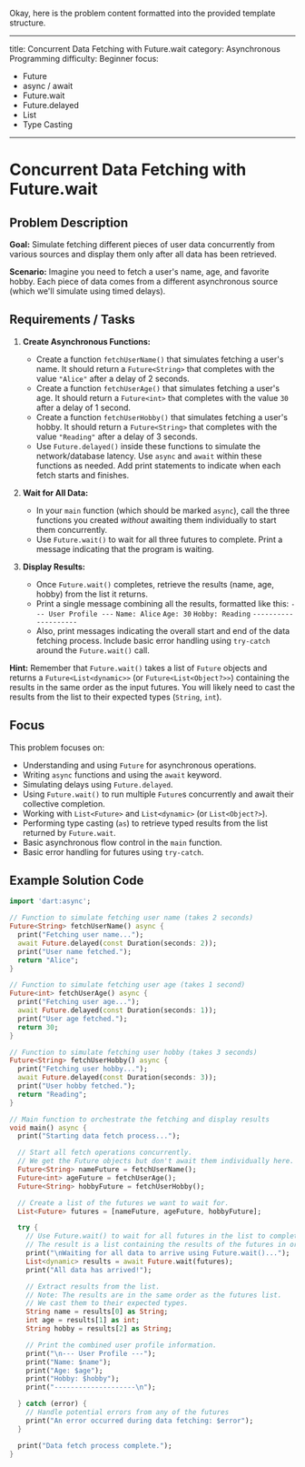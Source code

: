 Okay, here is the problem content formatted into the provided template structure.

---
title: Concurrent Data Fetching with Future.wait
category: Asynchronous Programming
difficulty: Beginner
focus:
  - Future
  - async / await
  - Future.wait
  - Future.delayed
  - List
  - Type Casting
---

# Concurrent Data Fetching with Future.wait

## Problem Description

**Goal:** Simulate fetching different pieces of user data concurrently from various sources and display them only after all data has been retrieved.

**Scenario:**
Imagine you need to fetch a user's name, age, and favorite hobby. Each piece of data comes from a different asynchronous source (which we'll simulate using timed delays).

## Requirements / Tasks

1.  **Create Asynchronous Functions:**
    *   Create a function `fetchUserName()` that simulates fetching a user's name. It should return a `Future<String>` that completes with the value `"Alice"` after a delay of 2 seconds.
    *   Create a function `fetchUserAge()` that simulates fetching a user's age. It should return a `Future<int>` that completes with the value `30` after a delay of 1 second.
    *   Create a function `fetchUserHobby()` that simulates fetching a user's hobby. It should return a `Future<String>` that completes with the value `"Reading"` after a delay of 3 seconds.
    *   Use `Future.delayed()` inside these functions to simulate the network/database latency. Use `async` and `await` within these functions as needed. Add print statements to indicate when each fetch starts and finishes.

2.  **Wait for All Data:**
    *   In your `main` function (which should be marked `async`), call the three functions you created *without* awaiting them individually to start them concurrently.
    *   Use `Future.wait()` to wait for all three futures to complete. Print a message indicating that the program is waiting.

3.  **Display Results:**
    *   Once `Future.wait()` completes, retrieve the results (name, age, hobby) from the list it returns.
    *   Print a single message combining all the results, formatted like this:
        `--- User Profile ---`
        `Name: Alice`
        `Age: 30`
        `Hobby: Reading`
        `--------------------`
    *   Also, print messages indicating the overall start and end of the data fetching process. Include basic error handling using `try-catch` around the `Future.wait()` call.

**Hint:** Remember that `Future.wait()` takes a list of `Future` objects and returns a `Future<List<dynamic>>` (or `Future<List<Object?>>`) containing the results in the same order as the input futures. You will likely need to cast the results from the list to their expected types (`String`, `int`).

## Focus

This problem focuses on:

*   Understanding and using `Future` for asynchronous operations.
*   Writing `async` functions and using the `await` keyword.
*   Simulating delays using `Future.delayed`.
*   Using `Future.wait()` to run multiple `Future`s concurrently and await their collective completion.
*   Working with `List<Future>` and `List<dynamic>` (or `List<Object?>`).
*   Performing type casting (`as`) to retrieve typed results from the list returned by `Future.wait`.
*   Basic asynchronous flow control in the `main` function.
*   Basic error handling for futures using `try-catch`.

## Example Solution Code

```dart
import 'dart:async';

// Function to simulate fetching user name (takes 2 seconds)
Future<String> fetchUserName() async {
  print("Fetching user name...");
  await Future.delayed(const Duration(seconds: 2));
  print("User name fetched.");
  return "Alice";
}

// Function to simulate fetching user age (takes 1 second)
Future<int> fetchUserAge() async {
  print("Fetching user age...");
  await Future.delayed(const Duration(seconds: 1));
  print("User age fetched.");
  return 30;
}

// Function to simulate fetching user hobby (takes 3 seconds)
Future<String> fetchUserHobby() async {
  print("Fetching user hobby...");
  await Future.delayed(const Duration(seconds: 3));
  print("User hobby fetched.");
  return "Reading";
}

// Main function to orchestrate the fetching and display results
void main() async {
  print("Starting data fetch process...");

  // Start all fetch operations concurrently.
  // We get the Future objects but don't await them individually here.
  Future<String> nameFuture = fetchUserName();
  Future<int> ageFuture = fetchUserAge();
  Future<String> hobbyFuture = fetchUserHobby();

  // Create a list of the futures we want to wait for.
  List<Future> futures = [nameFuture, ageFuture, hobbyFuture];

  try {
    // Use Future.wait() to wait for all futures in the list to complete.
    // The result is a list containing the results of the futures in order.
    print("\nWaiting for all data to arrive using Future.wait()...");
    List<dynamic> results = await Future.wait(futures);
    print("All data has arrived!");

    // Extract results from the list.
    // Note: The results are in the same order as the futures list.
    // We cast them to their expected types.
    String name = results[0] as String;
    int age = results[1] as int;
    String hobby = results[2] as String;

    // Print the combined user profile information.
    print("\n--- User Profile ---");
    print("Name: $name");
    print("Age: $age");
    print("Hobby: $hobby");
    print("--------------------\n");

  } catch (error) {
    // Handle potential errors from any of the futures
    print("An error occurred during data fetching: $error");
  }

  print("Data fetch process complete.");
}
```